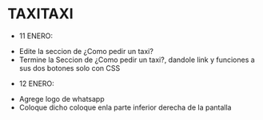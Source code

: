 # TAXITAXI

- 11 ENERO: 
* Edite la seccion de ¿Como pedir un taxi?
* Termine la Seccion de ¿Como pedir un taxi?, dandole link y funciones a sus dos botones solo con CSS

- 12 ENERO: 
* Agrege logo de whatsapp
* Coloque dicho coloque enla parte inferior derecha de la pantalla


